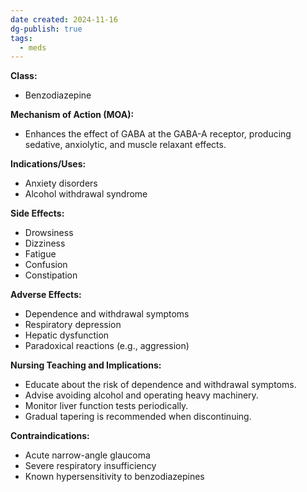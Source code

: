 ```yaml
---
date created: 2024-11-16
dg-publish: true
tags:
  - meds
---
```

**Class:**
- Benzodiazepine

**Mechanism of Action (MOA):**
- Enhances the effect of GABA at the GABA-A receptor, producing sedative, anxiolytic, and muscle relaxant effects.

**Indications/Uses:**
- Anxiety disorders
- Alcohol withdrawal syndrome

**Side Effects:**
- Drowsiness
- Dizziness
- Fatigue
- Confusion
- Constipation

**Adverse Effects:**
- Dependence and withdrawal symptoms
- Respiratory depression
- Hepatic dysfunction
- Paradoxical reactions (e.g., aggression)

**Nursing Teaching and Implications:**
- Educate about the risk of dependence and withdrawal symptoms.
- Advise avoiding alcohol and operating heavy machinery.
- Monitor liver function tests periodically.
- Gradual tapering is recommended when discontinuing.

**Contraindications:**
- Acute narrow-angle glaucoma
- Severe respiratory insufficiency
- Known hypersensitivity to benzodiazepines